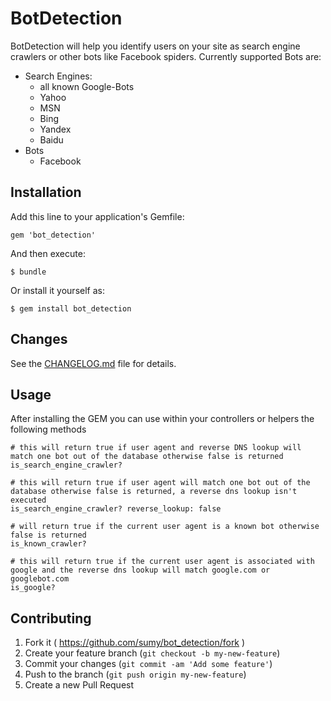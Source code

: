 # BotDetection

BotDetection will help you identify users on your site as search engine crawlers or other bots like Facebook spiders.
Currently supported Bots are:

- Search Engines:
	- all known Google-Bots
	- Yahoo
	- MSN
	- Bing
	- Yandex
	- Baidu
- Bots
	- Facebook

## Installation

Add this line to your application's Gemfile:

	gem 'bot_detection'

And then execute:

	$ bundle

Or install it yourself as:

	$ gem install bot_detection

## Changes

See the [CHANGELOG.md](CHANGELOG.md) file for details.

## Usage

After installing the GEM you can use within your controllers or helpers the following methods

	# this will return true if user agent and reverse DNS lookup will match one bot out of the database otherwise false is returned
	is_search_engine_crawler?
	
	# this will return true if user agent will match one bot out of the database otherwise false is returned, a reverse dns lookup isn't executed
	is_search_engine_crawler? reverse_lookup: false
	
	# will return true if the current user agent is a known bot otherwise false is returned
	is_known_crawler?
	
	# this will return true if the current user agent is associated with google and the reverse dns lookup will match google.com or googlebot.com
	is_google?

## Contributing

1. Fork it ( https://github.com/sumy/bot_detection/fork )
2. Create your feature branch (`git checkout -b my-new-feature`)
3. Commit your changes (`git commit -am 'Add some feature'`)
4. Push to the branch (`git push origin my-new-feature`)
5. Create a new Pull Request
